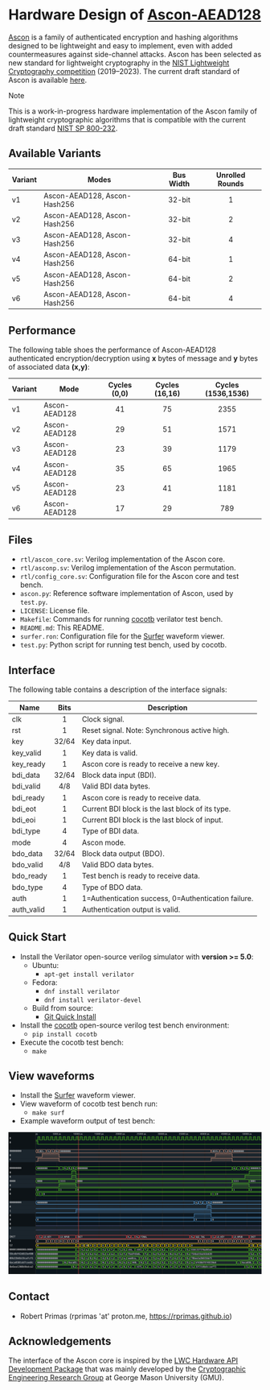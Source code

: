 # Hardware Design of [Ascon-AEAD128](https://ascon.iaik.tugraz.at)

[Ascon](https://ascon.iaik.tugraz.at) is a family of authenticated encryption and hashing algorithms designed to be lightweight and easy to implement, even with added countermeasures against side-channel attacks. Ascon has been selected as new standard for lightweight cryptography in the [NIST Lightweight Cryptography competition](https://www.nist.gov/news-events/news/2023/02/nist-selects-lightweight-cryptography-algorithms-protect-small-devices) (2019–2023). The current draft standard of Ascon is available [here](https://nvlpubs.nist.gov/nistpubs/SpecialPublications/NIST.SP.800-232.ipd.pdf).

> [!NOTE]
> This is a work-in-progress hardware implementation of the Ascon family of lightweight cryptographic algorithms that is compatible with the current draft standard [NIST SP 800-232](https://csrc.nist.gov/pubs/sp/800/232/ipd).

## Available Variants

| **Variant** | **Modes**                    | **Bus Width** | **Unrolled Rounds** |
|-------------|------------------------------|:-------------:|:-------------------:|
| v1          | Ascon-AEAD128, Ascon-Hash256 |     32-bit    |          1          |
| v2          | Ascon-AEAD128, Ascon-Hash256 |     32-bit    |          2          |
| v3          | Ascon-AEAD128, Ascon-Hash256 |     32-bit    |          4          |
| v4          | Ascon-AEAD128, Ascon-Hash256 |     64-bit    |          1          |
| v5          | Ascon-AEAD128, Ascon-Hash256 |     64-bit    |          2          |
| v6          | Ascon-AEAD128, Ascon-Hash256 |     64-bit    |          4          |

## Performance

The following table shoes the performance of Ascon-AEAD128 authenticated encryption/decryption using **x** bytes of message and **y** bytes of associated data **(x,y)**:

| **Variant** | **Mode**      | **Cycles (0,0)** | **Cycles (16,16)** | **Cycles (1536,1536)** |
|-------------|---------------|:---------------:|:-----------------:|:---------------------:|
| v1          | Ascon-AEAD128 |        41       |         75        |          2355         |
| v2          | Ascon-AEAD128 |        29       |         51        |          1571         |
| v3          | Ascon-AEAD128 |        23       |         39        |          1179         |
| v4          | Ascon-AEAD128 |        35       |         65        |          1965         |
| v5          | Ascon-AEAD128 |        23       |         41        |          1181         |
| v6          | Ascon-AEAD128 |        17       |         29        |           789         |

## Files

- `rtl/ascon_core.sv`: Verilog implementation of the Ascon core.
- `rtl/asconp.sv`: Verilog implementation of the Ascon permutation.
- `rtl/config_core.sv`: Configuration file for the Ascon core and test bench.
- `ascon.py`: Reference software implementation of Ascon, used by `test.py`.
- `LICENSE`: License file.
- `Makefile`: Commands for running [cocotb](https://www.cocotb.org/) verilator test bench.
- `README.md`: This README.
- `surfer.ron`: Configuration file for the [Surfer](https://surfer-project.org/) waveform viewer.
- `test.py`: Python script for running test bench, used by cocotb.

## Interface

The following table contains a description of the interface signals:

| **Name**   | **Bits** | **Description**                                     |
|------------|:--------:|-----------------------------------------------------|
| clk        |     1    | Clock signal.                                       |
| rst        |     1    | Reset signal. Note: Synchronous active high.        |
| key        |   32/64  | Key data input.                                     |
| key_valid  |     1    | Key data is valid.                                  |
| key_ready  |     1    | Ascon core is ready to receive a new key.           |
| bdi_data   |   32/64  | Block data input (BDI).                             |
| bdi_valid  |    4/8   | Valid BDI data bytes.                               |
| bdi_ready  |     1    | Ascon core is ready to receive data.                |
| bdi_eot    |     1    | Current BDI block is the last block of its type.    |
| bdi_eoi    |     1    | Current BDI block is the last block of input.       |
| bdi_type   |     4    | Type of BDI data.                                   |
| mode       |     4    | Ascon mode.                                         |
| bdo_data   |   32/64  | Block data output (BDO).                            |
| bdo_valid  |    4/8   | Valid BDO data bytes.                               |
| bdo_ready  |     1    | Test bench is ready to receive data.                |
| bdo_type   |     4    | Type of BDO data.                                   |
| auth       |     1    | 1=Authentication success, 0=Authentication failure. |
| auth_valid |     1    | Authentication output is valid.                     |

## Quick Start

- Install the Verilator open-source verilog simulator with **version >= 5.0**:
  - Ubuntu:
    - `apt-get install verilator`
  - Fedora:
    - `dnf install verilator`
    - `dnf install verilator-devel`
  - Build from source:
    - [Git Quick Install](https://verilator.org/guide/latest/install.html#git-quick-install)
- Install the [cocotb](https://www.cocotb.org/) open-source verilog test bench environment:
  - `pip install cocotb`
- Execute the cocotb test bench:
  - `make`

## View waveforms

- Install the [Surfer](https://surfer-project.org/) waveform viewer.
- View waveform of cocotb test bench run:
  - `make surf`
- Example waveform output of test bench:

<p align="center">
<img src="surfer.png" alt="Surfer waveform viewer" width="600"/>
</p>

## Contact

- Robert Primas (rprimas 'at' proton.me, https://rprimas.github.io)

## Acknowledgements

The interface of the Ascon core is inspired by the [LWC Hardware API Development Package](https://github.com/GMUCERG/LWC) that was mainly developed by the [Cryptographic Engineering Research Group](https://cryptography.gmu.edu) at George Mason University (GMU).
